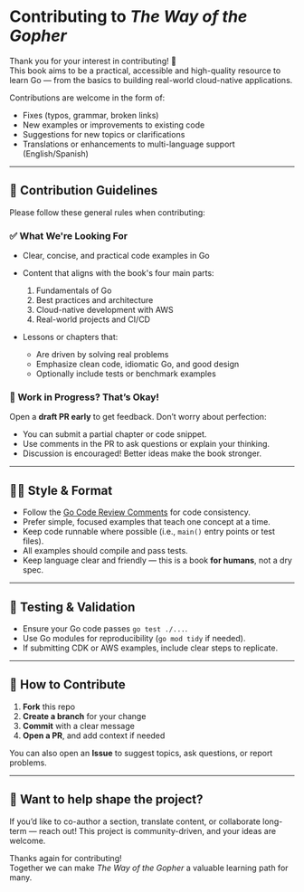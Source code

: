# Contributing to *The Way of the Gopher*

Thank you for your interest in contributing! 🙌  
This book aims to be a practical, accessible and high-quality resource to learn Go — from the basics to building real-world cloud-native applications.

Contributions are welcome in the form of:

- Fixes (typos, grammar, broken links)
- New examples or improvements to existing code
- Suggestions for new topics or clarifications
- Translations or enhancements to multi-language support (English/Spanish)

---

## 📌 Contribution Guidelines

Please follow these general rules when contributing:

### ✅ What We're Looking For

- Clear, concise, and practical code examples in Go
- Content that aligns with the book's four main parts:
  1. Fundamentals of Go
  2. Best practices and architecture
  3. Cloud-native development with AWS
  4. Real-world projects and CI/CD

- Lessons or chapters that:
  - Are driven by solving real problems
  - Emphasize clean code, idiomatic Go, and good design
  - Optionally include tests or benchmark examples

### 🚧 Work in Progress? That’s Okay!

Open a **draft PR early** to get feedback. Don’t worry about perfection:
- You can submit a partial chapter or code snippet.
- Use comments in the PR to ask questions or explain your thinking.
- Discussion is encouraged! Better ideas make the book stronger.

---

## 🧑‍🏫 Style & Format

- Follow the [Go Code Review Comments](https://go.dev/wiki/CodeReviewComments) for code consistency.
- Prefer simple, focused examples that teach one concept at a time.
- Keep code runnable where possible (i.e., `main()` entry points or test files).
- All examples should compile and pass tests.
- Keep language clear and friendly — this is a book **for humans**, not a dry spec.

---

## 🧪 Testing & Validation

- Ensure your Go code passes `go test ./...`.
- Use Go modules for reproducibility (`go mod tidy` if needed).
- If submitting CDK or AWS examples, include clear steps to replicate.

---

## 🤝 How to Contribute

1. **Fork** this repo
2. **Create a branch** for your change
3. **Commit** with a clear message
4. **Open a PR**, and add context if needed

You can also open an **Issue** to suggest topics, ask questions, or report problems.

---

## 📣 Want to help shape the project?

If you’d like to co-author a section, translate content, or collaborate long-term — reach out! This project is community-driven, and your ideas are welcome.

Thanks again for contributing!  
Together we can make *The Way of the Gopher* a valuable learning path for many.
